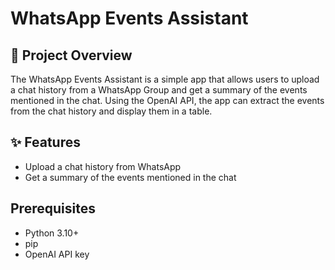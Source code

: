 # WhatsApp Events Assistant

## 📌 Project Overview

The WhatsApp Events Assistant is a simple app that allows users to upload a chat history from a WhatsApp Group and get a summary of the events mentioned in the chat. Using the OpenAI API, the app can extract the events from the chat history and display them in a table.

## ✨ Features

- Upload a chat history from WhatsApp
- Get a summary of the events mentioned in the chat

## Prerequisites

- Python 3.10+
- pip
- OpenAI API key

